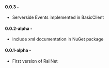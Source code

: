 #### 0.0.3 -
* Serverside Events implemented in BasicClient

#### 0.0.2-alpha - 
* Include xml documentation in NuGet package

#### 0.0.1-alpha - 
* First version of RailNet